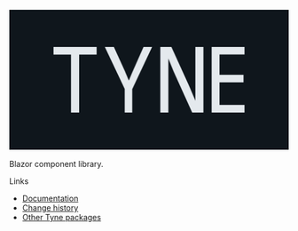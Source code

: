 ![Tyne logo](https://raw.githubusercontent.com/alexnoddings/Tyne/main/assets/logo-letterbox.svg)

Blazor component library.

Links
- [Documentation](https://alexnoddings.github.io/Tyne/docs/packages/Tyne.Blazor.html)
- [Change history](https://alexnoddings.github.io/Tyne/docs/changes/index.html)
- [Other Tyne packages](https://alexnoddings.github.io/Tyne/docs/packages/index.html)
